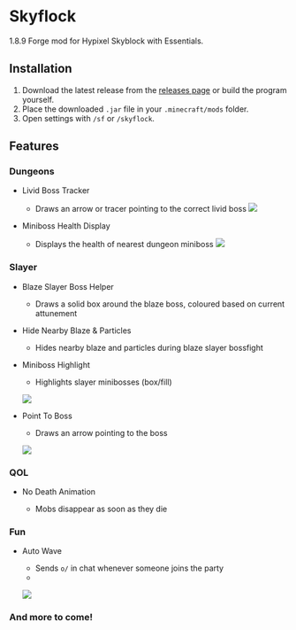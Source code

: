 # Skyflock
1.8.9 Forge mod for Hypixel Skyblock with Essentials.

## Installation
1. Download the latest release from the [releases page](https://github.com/mfaridn03/Skyflock/releases) or build the program yourself.
2. Place the downloaded `.jar` file in your `.minecraft/mods` folder.
3. Open settings with `/sf` or `/skyflock`.

## Features
### Dungeons
- Livid Boss Tracker

    - Draws an arrow or tracer pointing to the correct livid boss
    ![](https://i.imgur.com/PYYccoL.png)

- Miniboss Health Display

    - Displays the health of nearest dungeon miniboss
    ![](https://i.imgur.com/KVUzoN7.png)

### Slayer
- Blaze Slayer Boss Helper

    - Draws a solid box around the blaze boss, coloured based on current attunement

- Hide Nearby Blaze & Particles

    - Hides nearby blaze and particles during blaze slayer bossfight

- Miniboss Highlight

    - Highlights slayer minibosses (box/fill)

    ![](https://i.imgur.com/kWF0iWI.png)

- Point To Boss

    - Draws an arrow pointing to the boss

    ![](https://i.imgur.com/Sid4SJU.png)

### QOL
- No Death Animation

    - Mobs disappear as soon as they die

### Fun
- Auto Wave

    - Sends `o/` in chat whenever someone joins the party
    - 
    ![](https://i.imgur.com/hu4ksVN.png)

### And more to come!
